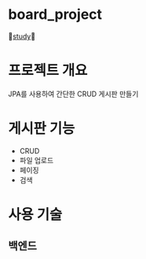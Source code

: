 # board_project
📝<a href="https://insidious-jacket-6ef.notion.site/REST-API-JPA-d3f7b9441d1d4b29bfe351305760b160">study</a>📝

# 프로젝트 개요
JPA를 사용하여 간단한 CRUD 게시판 만들기

# 게시판 기능
* CRUD
* 파일 업로드
* 페이징
* 검색 

# 사용 기술
## 백엔드

